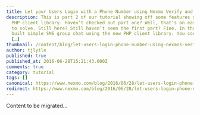 ```yaml
---
title: Let your Users Login with a Phone Number using Nexmo Verify and PHP
description: This is part 2 of our tutorial showing off some features of the new
  PHP client library. Haven’t checked out part one? Well, that’s an easy thing
  to solve. Still here? Still haven’t seen the first part? Fine. In that we
  built simple SMS group chat using the new PHP client library. You could join
  […]
thumbnail: /content/blog/let-users-login-phone-number-using-nexmos-verify-php-dr/chat.png
author: tjlytle
published: true
published_at: 2016-06-28T15:21:43.000Z
comments: true
category: tutorial
tags: []
canonical: https://www.nexmo.com/blog/2016/06/28/let-users-login-phone-number-using-nexmos-verify-php-dr
redirect: https://www.nexmo.com/blog/2016/06/28/let-users-login-phone-number-using-nexmos-verify-php-dr
---
```


Content to be migrated...
